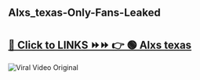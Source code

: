 
 ## Alxs_texas-Only-Fans-Leaked

# <h2><a href="https://clipsfans.com/Alxs_texas&ref=git">🔗 Click to LINKS ⏩⏩ 👉 🟢 Alxs texas </a></h2>

<a href="https://clipsfans.com/Alxs_texas&ref=git" rel="nofollow" data-target="animated-image.originalLink"><img src="https://i.ibb.co.com/xMMVF88/686577567.gif" alt="Viral Video Original" style="max-width: 100%; display: inline-block;" data-target="animated-image.originalImage"></a>
